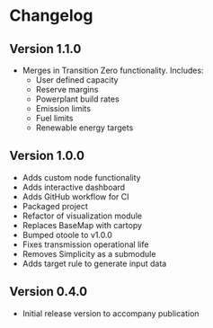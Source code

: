 # Changelog

## Version 1.1.0
- Merges in Transition Zero functionality. Includes:
  - User defined capacity 
  - Reserve margins 
  - Powerplant build rates 
  - Emission limits  
  - Fuel limits 
  - Renewable energy targets 

## Version 1.0.0
- Adds custom node functionality 
- Adds interactive dashboard 
- Adds GitHub workflow for CI  
- Packaged project
- Refactor of visualization module
- Replaces BaseMap with cartopy 
- Bumped otoole to v1.0.0
- Fixes transmission operational life
- Removes Simplicity as a submodule 
- Adds target rule to generate input data

## Version 0.4.0
 - Initial release version to accompany publication 